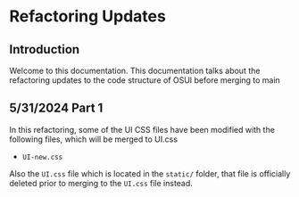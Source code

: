 # Refactoring Updates

## Introduction

Welcome to this documentation. This documentation talks about the refactoring updates to the code 
structure of OSUI before merging to main


## 5/31/2024 Part 1

In this refactoring, some of the UI CSS files have been modified with the following files, which will be merged to UI.css

- `UI-new.css`



Also the `UI.css` file which is located in the `static/` folder, that file is officially deleted prior to merging to the `UI.css` file instead. 



